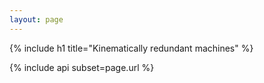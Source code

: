 ```yaml
---
layout: page
---
```


{% include h1 title="Kinematically redundant machines" %}

{% include api subset=page.url %}
